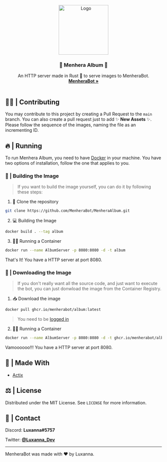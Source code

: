 <p align="center">
    <img src="https://i.imgur.com/H0D5PfH.png" alt="Logo" width="160" height="160">

  <h3 align="center">📔 <b>Menhera Album</b> 📔</h3>

  <p align="center">
    An HTTP server made in Rust 🦀 to serve images to MenheraBot.
    <br />
    <a href="https://github.com/MenheraBot/MenheraBot"><strong>MenheraBot »</strong></a>
    <br />
    <br />
  </p>
</p>

## 👨‍💻 | Contributing

You may contribute to this project by creating a Pull Request to the `main` branch. You can also create a pull request just to add ✨ **New Assets** ✨. Please follow the sequence of the images, naming the file as an incrementing ID.

## 🔥 | Running

To run Menhera Album, you need to have [Docker](https://www.docker.com/) in your machine. You have two options of installation, follow the one that applies to you.

### 🔮 | Building the Image

> If you want to build the image yourself, you can do it by following these steps:

1. 🧹 Clone the repository

```bash
git clone https://github.com/MenheraBot/MenheraAlbum.git
```

2. 💻 Building the Image

```bash
docker build . --tag album
```

3. 🏃‍♂️ Running a Container

```bash
docker run --name AlbumServer -p 8080:8080 -d -t album
```

That's It! You have a HTTP server at port 8080.

### 🎉 | Downloading the Image

> If you don't really want all the source code, and just want to execute the bot, you can just donwload the image from the Container Registry.

1. 📥 Download the image

```bash
docker pull ghcr.io/menherabot/album:latest
```

> You need to be [logged in](https://docs.github.com/en/packages/working-with-a-github-packages-registry/working-with-the-container-registry#authenticating-to-the-container-registry)

2. 🏃‍♂️ Running a Container

```bash
docker run --name AlbumServer -p 8080:8080 -d -t ghcr.io/menherabot/album:latest
```

Vamoooooo!!! You have a HTTP server at port 8080.

## 🔨 | Made With

- [Actix](https://actix.rs/)

## ⚖️ | License

Distributed under the MIT License. See `LICENSE` for more information.

## 📧 | Contact

Discord: **Luxanna#5757**

Twitter: **[@Luxanna_Dev](https://twitter.com/Luxanna_Dev)**

---

MenheraBot was made with ❤️ by Luxanna.

